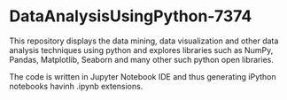 # DataAnalysisUsingPython-7374

This repository displays the data mining, data visualization and other data analysis techniques using python and explores libraries such as NumPy, Pandas, Matplotlib, Seaborn and many other such python open libraries.

The code is written in Jupyter Notebook IDE and thus generating iPython notebooks havinh .ipynb extensions.

